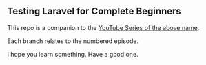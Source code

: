

## Testing Laravel for Complete Beginners

This repo is a companion to the [YouTube Series of the above name](https://www.youtube.com/playlist?list=PLyXIIBF24z4rAwfvgte3H6P7WmAeZU4ct).

Each branch relates to the numbered episode.

I hope you learn something. Have a good one.